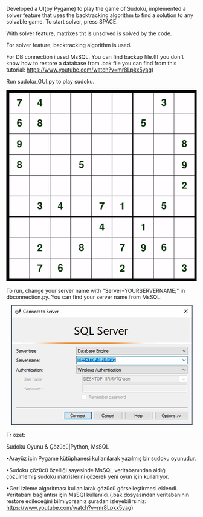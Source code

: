 Developed a UI(by Pygame) to play the game of Sudoku, implemented a solver feature that uses the backtracking algorithm to find a solution to any solvable game. To start solver, press SPACE. 

With solver feature, matrixes tht is unsolved is solved by the code.

For solver feature, backtracking algorithm is used.

For DB connection i used MsSQL. You can find backup file.(If you don't know how to restore a database from .bak file you can find from this tutorial: https://www.youtube.com/watch?v=mr8Lpkx5yag)

Run sudoku_GUI.py to play sudoku.

<p align="center">
  <img src="https://raw.githubusercontent.com/abdullahkavakli/Sudoku-Game-Solver/main/img/sudoku-gif.gif" alt="animated" />
</p>

To run, change your server name with "Server=YOURSERVERNAME;" in dbconnection.py. You can find your server name from MsSQL:

<p align="center">
  <img src="https://raw.githubusercontent.com/abdullahkavakli/Sudoku-Game-Solver/main/img/db-connection.JPG" alt="animated" />
</p>

Tr özet:

Sudoku Oyunu & Çözücü|Python, MsSQL

•Arayüz için Pygame kütüphanesi kullanılarak yazılmış bir sudoku oyunudur.

•Sudoku çözücü özelliği sayesinde MsSQL veritabanından aldığı çözülmemiş sudoku matrislerini çözerek yeni oyun için kullanıyor.

•Geri izleme algoritması kullanılarak çözücü görselleştirmesi eklendi.
Veritabanı bağlantısı için MsSQl kullanıldı.(.bak dosyasından veritabanının restore edileceğini bilmiyorsanız şuradan izleyebilirsiniz: https://www.youtube.com/watch?v=mr8Lpkx5yag)
